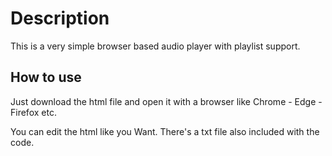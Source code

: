 # Description

This is a very simple browser based audio player with playlist support.
## How to use

Just download the html file and open it with a browser like Chrome - Edge - Firefox etc.

You can edit the html like you Want. There's a txt file also included with the code.
